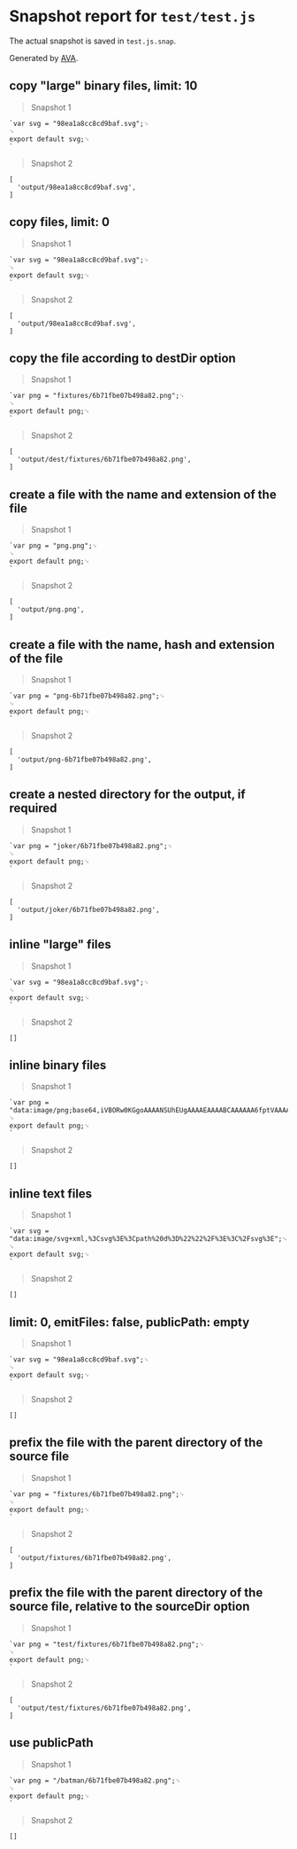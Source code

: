 # Snapshot report for `test/test.js`

The actual snapshot is saved in `test.js.snap`.

Generated by [AVA](https://ava.li).

## copy "large" binary files, limit: 10

> Snapshot 1

    `var svg = "98ea1a8cc8cd9baf.svg";␊
    ␊
    export default svg;␊
    `

> Snapshot 2

    [
      'output/98ea1a8cc8cd9baf.svg',
    ]

## copy files, limit: 0

> Snapshot 1

    `var svg = "98ea1a8cc8cd9baf.svg";␊
    ␊
    export default svg;␊
    `

> Snapshot 2

    [
      'output/98ea1a8cc8cd9baf.svg',
    ]

## copy the file according to destDir option

> Snapshot 1

    `var png = "fixtures/6b71fbe07b498a82.png";␊
    ␊
    export default png;␊
    `

> Snapshot 2

    [
      'output/dest/fixtures/6b71fbe07b498a82.png',
    ]

## create a file with the name and extension of the file

> Snapshot 1

    `var png = "png.png";␊
    ␊
    export default png;␊
    `

> Snapshot 2

    [
      'output/png.png',
    ]

## create a file with the name, hash and extension of the file

> Snapshot 1

    `var png = "png-6b71fbe07b498a82.png";␊
    ␊
    export default png;␊
    `

> Snapshot 2

    [
      'output/png-6b71fbe07b498a82.png',
    ]

## create a nested directory for the output, if required

> Snapshot 1

    `var png = "joker/6b71fbe07b498a82.png";␊
    ␊
    export default png;␊
    `

> Snapshot 2

    [
      'output/joker/6b71fbe07b498a82.png',
    ]

## inline "large" files

> Snapshot 1

    `var svg = "98ea1a8cc8cd9baf.svg";␊
    ␊
    export default svg;␊
    `

> Snapshot 2

    []

## inline binary files

> Snapshot 1

    `var png = "data:image/png;base64,iVBORw0KGgoAAAANSUhEUgAAAAEAAAABCAAAAAA6fptVAAAACklEQVR4nGP6DwABBQECz6AuzQAAAABJRU5ErkJggg==";␊
    ␊
    export default png;␊
    `

> Snapshot 2

    []

## inline text files

> Snapshot 1

    `var svg = "data:image/svg+xml,%3Csvg%3E%3Cpath%20d%3D%22%22%2F%3E%3C%2Fsvg%3E";␊
    ␊
    export default svg;␊
    `

> Snapshot 2

    []

## limit: 0, emitFiles: false, publicPath: empty

> Snapshot 1

    `var svg = "98ea1a8cc8cd9baf.svg";␊
    ␊
    export default svg;␊
    `

> Snapshot 2

    []

## prefix the file with the parent directory of the source file

> Snapshot 1

    `var png = "fixtures/6b71fbe07b498a82.png";␊
    ␊
    export default png;␊
    `

> Snapshot 2

    [
      'output/fixtures/6b71fbe07b498a82.png',
    ]

## prefix the file with the parent directory of the source file, relative to the sourceDir option

> Snapshot 1

    `var png = "test/fixtures/6b71fbe07b498a82.png";␊
    ␊
    export default png;␊
    `

> Snapshot 2

    [
      'output/test/fixtures/6b71fbe07b498a82.png',
    ]

## use publicPath

> Snapshot 1

    `var png = "/batman/6b71fbe07b498a82.png";␊
    ␊
    export default png;␊
    `

> Snapshot 2

    []
